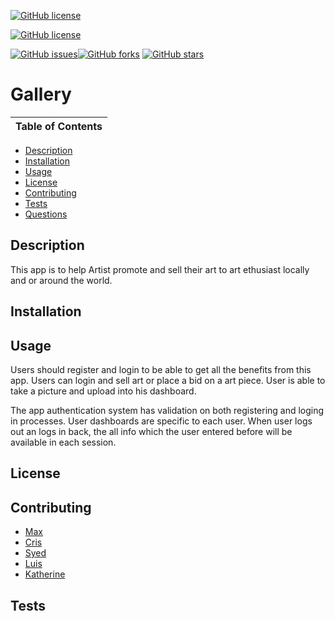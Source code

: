 [![GitHub license](https://img.shields.io/github/license/kthendavid04/gallery?style=plastic)](https://github.com/kthendavid04/gallery/blob/master/LICENSE/MIT)

[![GitHub license](https://img.shields.io/github/license/kthendavid04/gallery?style=plastic)](https://img.shields.io/badge/license-Apache_2.0-orange)

[![GitHub issues](https://img.shields.io/github/issues/kthendavid04/gallery?style=plastic)](https://github.com/kthendavid04/gallery/issues)[![GitHub forks](https://img.shields.io/github/forks/kthendavid04/gallery?style=plastic)](https://github.com/kthendavid04/gallery/network) [![GitHub stars](https://img.shields.io/github/stars/kthendavid04/gallery?style=plastic)](https://github.com/kthendavid04/gallery/stargazers)




# Gallery
 Table of Contents|
------------ | 
  * [Description](#description)
  * [Installation](#installation) 
  * [Usage](#usage)
  * [License](#license)
  * [Contributing](#contributing)
  * [Tests](#tests)
  * [Questions](#questions)

## Description
This app is to help Artist promote and sell their art to art ethusiast locally and or around the world.

## Installation

## Usage
Users should register and login to be able to get all the benefits from this app. Users can login and sell art or place a bid on a art piece. User is able to take a picture and upload into his dashboard.

 The app authentication system has validation on both registering and loging in processes. User dashboards are specific to each user. 
 When user logs out an logs in back, the all info which the user entered before will be available in each session.

## License

## Contributing
* [Max](https://github.com/the64man1)
* [Cris](https://github.com/CrisC3)
* [Syed](https://github.com/rizvi5a)
* [Luis](https://github.com/CuevasLuis)
* [Katherine](https://github.com/kthendavid04)


## Tests







